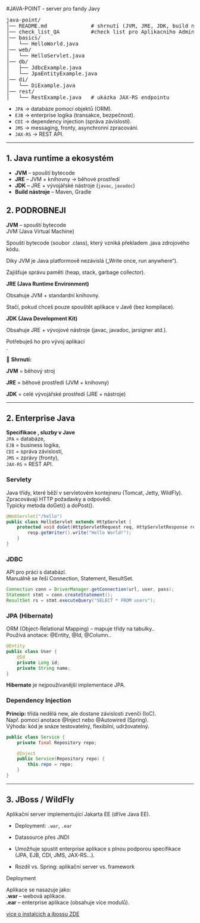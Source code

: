 #JAVA-POINT - server pro fandy Javy

<pre>
java-point/
│── README.md              # shrnutí (JVM, JRE, JDK, build nástroje, Enterprise Java, JBoss)
│── check_list_QA          #check list pro Aplikacniho Admina v Jave  
│── basics/
│   └── HelloWorld.java
│── web/
│   └── HelloServlet.java
│── db/
│   ├── JdbcExample.java
│   └── JpaEntityExample.java
│── di/
│   └── DiExample.java
│── rest/
│   └── RestExample.java   # ukázka JAX-RS endpointu
</pre>

* `JPA` → databáze pomocí objektů (ORM).
* `EJB` → enterprise logika (transakce, bezpečnost).
* `CDI` → dependency injection (správa závislostí).
* `JMS` → messaging, fronty, asynchronní zpracování.
* `JAX-RS` → REST API.

---

## 1. Java runtime a ekosystém
- **JVM** – spouští bytecode
- **JRE** – JVM + knihovny → běhové prostředí
- **JDK** – JRE + vývojářské nástroje (`javac`, `javadoc`)
- **Build nástroje** – Maven, Gradle

## 2. PODROBNEJI
**JVM** – spouští bytecode<br>
JVM (Java Virtual Machine)<br>

Spouští bytecode (soubor .class), který vzniká překladem .java zdrojového kódu.<br>

Díky JVM je Java platformově nezávislá („Write once, run anywhere“).<br>

Zajišťuje správu paměti (heap, stack, garbage collector).<br>

**JRE (Java Runtime Environment)**

Obsahuje JVM + standardní knihovny.<br>

Stačí, pokud chceš pouze spouštět aplikace v Javě (bez kompilace).<br>

**JDK (Java Development Kit)**

Obsahuje JRE + vývojové nástroje (javac, javadoc, jarsigner atd.).<br>

Potřebuješ ho pro vývoj aplikací<br>.

📌 **Shrnutí:**

**JVM** = běhový stroj

**JRE** = běhové prostředí (JVM + knihovny)

**JDK** = celé vývojářské prostředí (JRE + nástroje)

---

## 2. Enterprise Java

**Specifikace , sluzby v Jave** <br>
`JPA` = databáze,<br>
`EJB` = business logika,<br>
`CDI` = správa závislostí,<br>
`JMS` = zprávy (fronty),<br>
`JAX-RS` = REST API.<br>

### Servlety

Java třídy, které běží v servletovém kontejneru (Tomcat, Jetty, WildFly).<br>
Zpracovávají HTTP požadavky a odpovědi.<br>
Typicky metoda doGet() a doPost().<br>

```java
@WebServlet("/hello")
public class HelloServlet extends HttpServlet {
    protected void doGet(HttpServletRequest req, HttpServletResponse resp) throws IOException {
        resp.getWriter().write("Hello World!");
    }
}
```

### JDBC
API pro práci s databází.<br>
Manuálně se řeší Connection, Statement, ResultSet.<br>

```java
Connection conn = DriverManager.getConnection(url, user, pass);
Statement stmt = conn.createStatement();
ResultSet rs = stmt.executeQuery("SELECT * FROM users");
```
### JPA (Hibernate)
ORM (Object-Relational Mapping) – mapuje třídy na tabulky..<br>
Používá anotace: @Entity, @Id, @Column..<br>
```java
@Entity
public class User {
    @Id
    private Long id;
    private String name;
}
```
**Hibernate** je nejpoužívanější implementace JPA.


### Dependency Injection

**Princip:** třída nedělá new, ale dostane závislosti zvenčí (IoC).<br>
Např. pomocí anotace @Inject nebo @Autowired (Spring).<br>
Výhoda: kód je snáze testovatelný, flexibilní, udržovatelný.<br>

```java
public class Service {
    private final Repository repo;

    @Inject
    public Service(Repository repo) {
        this.repo = repo;
    }
}
```

---

## 3. JBoss / WildFly
Aplikační server implementující Jakarta EE (dříve Java EE).<br>
- Deployment: `.war`, `.ear`
- Datasource přes JNDI
- Umožňuje spustit enterprise aplikace s plnou podporou specifikace (JPA, EJB, CDI, JMS, JAX-RS…).
  
- Rozdíl vs. Spring: aplikační server vs. framework

Deployment<br>

Aplikace se nasazuje jako:<br>
**.war** – webová aplikace.<br>
**.ear** – enterprise aplikace (obsahuje více modulů).<br>

[vice o instalcich a jbossu  ZDE ](https://github.com/PajaspaceNet/jboss-basic-/tree/main)









